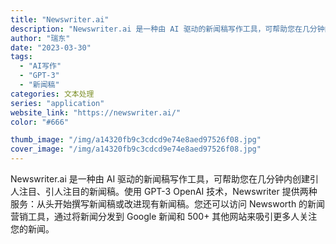 ```yaml
---
title: "Newswriter.ai"
description: "Newswriter.ai 是一种由 AI 驱动的新闻稿写作工具，可帮助您在几分钟内创建引人注目、引人注目的新闻稿。使用"
author: "瑞东"
date: "2023-03-30"
tags:
  - "AI写作"
  - "GPT-3"
  - "新闻稿"
categories: 文本处理
series: "application"
website_link: "https://newswriter.ai/"
color: "#666"

thumb_image: "/img/a14320fb9c3cdcd9e74e8aed97526f08.jpg"
cover_image: "/img/a14320fb9c3cdcd9e74e8aed97526f08.jpg"
---
```


Newswriter.ai 是一种由 AI 驱动的新闻稿写作工具，可帮助您在几分钟内创建引人注目、引人注目的新闻稿。使用 GPT-3 OpenAI 技术，Newswriter 提供两种服务：从头开始撰写新闻稿或改进现有新闻稿。您还可以访问 Newsworth 的新闻营销工具，通过将新闻分发到 Google 新闻和 500+ 其他网站来吸引更多人关注您的新闻。